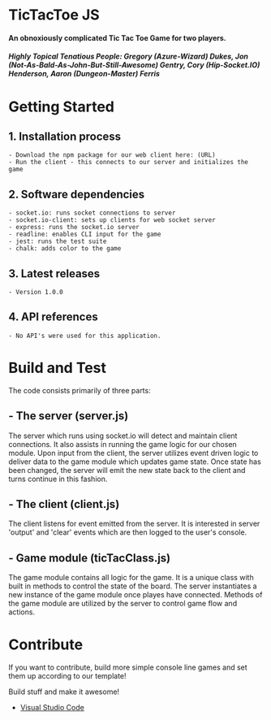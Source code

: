 # TicTacToe JS

#### An obnoxiously complicated Tic Tac Toe Game for two players.

##### Highly Topical Tenatious People: Gregory (Azure-Wizard) Dukes, Jon (Not-As-Bald-As-John-But-Still-Awesome) Gentry, Cory (Hip-Socket.IO) Henderson, Aaron (Dungeon-Master) Ferris

# Getting Started
## 1.	Installation process
    - Download the npm package for our web client here: (URL)
    - Run the client - this connects to our server and initializes the game
## 2.	Software dependencies
    - socket.io: runs socket connections to server
    - socket.io-client: sets up clients for web socket server
    - express: runs the socket.io server
    - readline: enables CLI input for the game
    - jest: runs the test suite
    - chalk: adds color to the game
## 3.	Latest releases
    - Version 1.0.0
## 4.	API references
    - No API's were used for this application.

# Build and Test
The code consists primarily of three parts:

## - The server (server.js)
The server which runs using socket.io will detect and maintain client connections. It also assists in running the game logic for our chosen module. Upon input from the client, the server utilizes event driven logic to deliver data to the game module which updates game state. Once state has been changed, the server will emit the new state back to the client and turns continue in this fashion.

## - The client (client.js)
The client listens for event emitted from the server. It is interested in server 'output' and 'clear' events which are then logged to the user's console.

## - Game module (ticTacClass.js)
The game module contains all logic for the game. It is a unique class with built in methods to control the state of the board. The server instantiates a new instance of the game module once playes have connected. Methods of the game module are utilized by the server to control game flow and actions.

# Contribute
If you want to contribute, build more simple console line games and set them up according to our template!

Build stuff and make it awesome!



- [Visual Studio Code](https://github.com/Microsoft/vscode)
